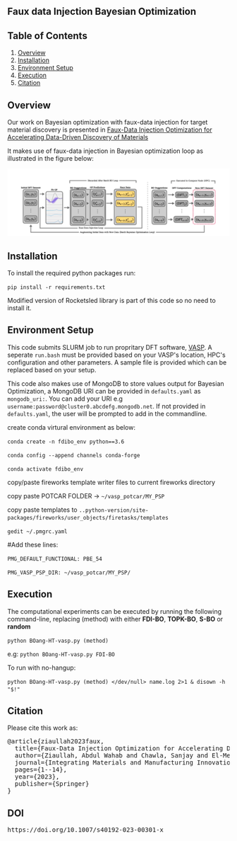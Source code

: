 ## Faux data Injection Bayesian Optimization
## Table of Contents


1. [Overview](#overview)
2. [Installation](#installation)
3. [Environment Setup](#env)
3. [Execution](#exe)
4. [Citation](#cite)


## Overview
<a name="overview"></a>
Our work on Bayesian optimization with faux-data injection for target material discovery is presented in [Faux-Data Injection Optimization for Accelerating Data-Driven Discovery of Materials](https://link.springer.com/article/10.1007/s40192-023-00301-x)

It makes use of faux-data injection in Bayesian optimization loop as illustrated in the figure below: 

![image info](img/bo_loop.png)

## Installation
<a name="installation"></a>
To install the required python packages run: 

`pip install -r requirements.txt`

Modified version of Rocketsled library is part of this code so no need to install it. 

## Environment Setup
<a name="env"></a>

This code submits SLURM job to run propritary DFT software, [VASP](https://www.vasp.at/). A seperate `run.bash` must be provided based on your VASP's location, HPC's configuration and other parameters. A sample file is provided which can be replaced based on your setup. 

This code also makes use of MongoDB to store values output for Bayesian Optimization, a MongoDB URI can be provided in `defaults.yaml` as `mongodb_uri:`. You can add your URI e.g `username:password@cluster0.abcdefg.mongodb.net`. If not provided in `defaults.yaml`, the user will be prompted to add in the commandline. 

create conda virtural environment as below:

`conda create -n fdibo_env python==3.6`

`conda config --append channels conda-forge`

`conda activate fdibo_env`
<a name="installation"></a>

copy/paste fireworks template writer files to current fireworks directory

copy paste POTCAR FOLDER -> `~/vasp_potcar/MY_PSP`

copy paste templates to `..python-version/site-packages/fireworks/user_objects/firetasks/templates`

`gedit ~/.pmgrc.yaml`

#Add these lines:

`PMG_DEFAULT_FUNCTIONAL: PBE_54`

`PMG_VASP_PSP_DIR: ~/vasp_potcar/MY_PSP/`

## Execution 

The computational experiments can be executed by running the following command-line, replacing (method) with either **FDI-BO**, 
                       **TOPK-BO**,
                       **S-BO** or
                       **random** 

`python BOang-HT-vasp.py (method)`

e.g: `python BOang-HT-vasp.py FDI-BO`

To run with no-hangup:

`python BOang-HT-vasp.py (method) </dev/null> name.log 2>1 & disown -h "$!"`

                       
## Citation 
<a name="cite"></a>

Please cite this work as:

<pre>@article{ziaullah2023faux,
  title={Faux-Data Injection Optimization for Accelerating Data-Driven Discovery of Materials},
  author={Ziaullah, Abdul Wahab and Chawla, Sanjay and El-Mellouhi, Fedwa},
  journal={Integrating Materials and Manufacturing Innovation},
  pages={1--14},
  year={2023},
  publisher={Springer}
}
</pre>

## DOI
<pre>https://doi.org/10.1007/s40192-023-00301-x</pre>
